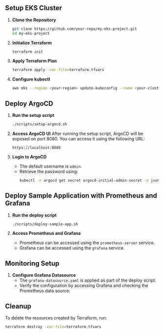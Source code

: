 
## Setup EKS Cluster

1. **Clone the Repository**
    ```sh
    git clone https://github.com/your-repo/my-eks-project.git
    cd my-eks-project
    ```

2. **Initialize Terraform**
    ```sh
    terraform init
    ```

3. **Apply Terraform Plan**
    ```sh
    terraform apply -var-file=terraform.tfvars
    ```

4. **Configure kubectl**
    ```sh
    aws eks --region <your-region> update-kubeconfig --name <your-cluster-name>
    ```

## Deploy ArgoCD

1. **Run the setup script**
    ```sh
    ./scripts/setup-argocd.sh
    ```

2. **Access ArgoCD UI**
    After running the setup script, ArgoCD will be exposed on port 8080. You can access it using the following URL:
    ```
    https://localhost:8080
    ```

3. **Login to ArgoCD**
    - The default username is `admin`.
    - Retrieve the password using:
      ```sh
      kubectl -n argocd get secret argocd-initial-admin-secret -o jsonpath="{.data.password}" | base64 --decode; echo
      ```

## Deploy Sample Application with Prometheus and Grafana

1. **Run the deploy script**
    ```sh
    ./scripts/deploy-sample-app.sh
    ```

2. **Access Prometheus and Grafana**
    - Prometheus can be accessed using the `prometheus-server` service.
    - Grafana can be accessed using the `grafana` service.

## Monitoring Setup

1. **Configure Grafana Datasource**
    - The `grafana-datasource.yaml` is applied as part of the deploy script.
    - Verify the configuration by accessing Grafana and checking the Prometheus data source.

## Cleanup

To delete the resources created by Terraform, run:
```sh
terraform destroy -var-file=terraform.tfvars
